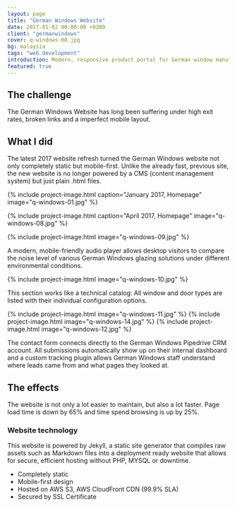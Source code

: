 ```yaml
---
layout: page
title: "German Windows Website"
date: 2017-01-02 00:00:00 +0200
client: "germanwindows"
cover: q-windows-08.jpg
bg: malaysia
tags: "web development"
introduction: Modern, responsive product portal for German window manufacturer.
featured: true
---
```


## The challenge

The German Windows Website has long been suffering under high exit rates, broken links and a imperfect mobile layout.

## What I did

The latest 2017 website refresh turned the German Windows website not only completely static but mobile-first. Unlike the already fast, previous site, the new website is no longer powered by a CMS (content management system) but just plain .html files.

{% include project-image.html caption="January 2017, Homepage" image="q-windows-01.jpg" %}

{% include project-image.html caption="April 2017, Homepage" image="q-windows-08.jpg" %}

{% include project-image.html image="q-windows-09.jpg" %}

A modern, mobile-friendly audio player allows desktop visitors to compare the noise level of various German Windows glazing solutions under different environmental conditions.

{% include project-image.html image="q-windows-10.jpg" %}

This section works like a technical catalog: All window and door types are listed with their individual configuration options.

{% include project-image.html image="q-windows-11.jpg" %}
{% include project-image.html image="q-windows-14.jpg" %}
{% include project-image.html image="q-windows-12.jpg" %}

The contact form connects directly to the German Windows Pipedrive CRM account. All submissions automatically show up on their internal dashboard and a custom tracking plugin allows German Windows staff understand where leads came from and what pages they looked at.

## The effects

The website is not only a lot easier to maintain, but also a lot faster. Page load time is down by 65% and time spend browsing is up by 25%.

### Website technology

This website is powered by Jekyll, a static site generator that compiles raw assets such as Markdown files into a deployment ready website that allows for secure, efficient hosting without PHP, MYSQL or downtime.

- Completely static
- Mobile-first design
- Hosted on AWS S3, AWS CloudFront CDN (99.9% SLA)
- Secured by SSL Certificate
